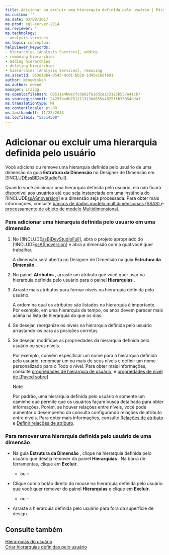 ```yaml
---
title: Adicionar ou excluir uma hierarquia definida pelo usuário | Microsoft Docs
ms.custom: ''
ms.date: 03/09/2017
ms.prod: sql-server-2014
ms.reviewer: ''
ms.technology:
- analysis-services
ms.topic: conceptual
helpviewer_keywords:
- hierarchies [Analysis Services], adding
- removing hierarchies
- adding hierarchies
- deleting hierarchies
- hierarchies [Analysis Services], removing
ms.assetid: 953818b4-9543-4c01-bb20-1d45ec6dfb91
author: minewiskan
ms.author: owend
manager: craigg
ms.openlocfilehash: 08531e4b0ecfcda02fa1dd1e2c3125b557e41cb7
ms.sourcegitcommit: 2429fbcdb751211313bd655a4825ffb33354bda3
ms.translationtype: MT
ms.contentlocale: pt-BR
ms.lasthandoff: 11/28/2018
ms.locfileid: "52514508"
---
```

# <a name="add-or-delete-a-user-defined-hierarchy"></a>Adicionar ou excluir uma hierarquia definida pelo usuário
  Você adiciona ou remove uma hierarquia definida pelo usuário de uma dimensão na guia **Estrutura da Dimensão** no Designer de Dimensão em [!INCLUDE[ssBIDevStudioFull](../../includes/ssbidevstudiofull-md.md)].  
  
 Quando você adicionar uma hierarquia definida pelo usuário, ela não ficará disponível aos usuários até que seja instanciada em uma instância do [!INCLUDE[ssASnoversion](../../includes/ssasnoversion-md.md)] e a dimensão seja processada. Para obter mais informações, consulte [bancos de dados modelo multidimensionais &#40;SSAS&#41; ](multidimensional-model-databases-ssas.md) e [processamento de objeto de modelo Multidimensional](processing-a-multidimensional-model-analysis-services.md).  
  
### <a name="to-add-a-user-defined-hierarchy-to-a-dimension"></a>Para adicionar uma hierarquia definida pelo usuário em uma dimensão  
  
1.  No [!INCLUDE[ssBIDevStudioFull](../../includes/ssbidevstudiofull-md.md)], abra o projeto apropriado do [!INCLUDE[ssASnoversion](../../includes/ssasnoversion-md.md)] e abra a dimensão com a qual você quer trabalhar.  
  
     A dimensão será aberta no Designer de Dimensão na guia **Estrutura da Dimensão** .  
  
2.  No painel **Atributos** , arraste um atributo que você quer usar na hierarquia definida pelo usuário para o painel **Hierarquias** .  
  
3.  Arraste mais atributos para formar níveis na hierarquia definida pelo usuário.  
  
     A ordem na qual os atributos são listados na hierarquia é importante. Por exemplo, em uma hierarquia de tempo, os anos devem parecer mais acima na lista de hierarquia do que os dias.  
  
4.  Se desejar, reorganize os níveis na hierarquia definida pelo usuário arrastando-os para as posições corretas.  
  
5.  Se desejar, modifique as propriedades da hierarquia definida pelo usuário ou seus níveis.  
  
     Por exemplo, convém especificar um nome para a hierarquia definida pelo usuário, renomear um ou mais de seus níveis e definir um nome personalizado para o Todo o nível. Para obter mais informações, consulte [propriedades de hierarquia de usuário](../multidimensional-models-olap-logical-dimension-objects/user-hierarchies-properties.md), e [propriedades de nível de &#91;Paved sobre&#93;](../multidimensional-models-olap-logical-dimension-objects/user-hierarchies-level-properties.md).  
  
    > [!NOTE]  
    >  Por padrão, uma hierarquia definida pelo usuário é somente um caminho que permite que os usuários façam busca detalhada para obter informações. Porém, se houver relações entre níveis, você pode aumentar o desempenho da consulta configurando relações de atributo entre níveis. Para obter mais informações, consulte [Relações de atributo](../multidimensional-models-olap-logical-dimension-objects/attribute-relationships.md) e [Definir relações de atributo](attribute-relationships-define.md).  
  
### <a name="to-remove-a-user-defined-hierarchy-from-a-dimension"></a>Para remover uma hierarquia definida pelo usuário de uma dimensão  
  
-   Na guia **Estrutura da Dimensão** , clique na hierarquia definida pelo usuário que deseja remover do painel **Hierarquias** . Na barra de ferramentas, clique em **Excluir**.  
  
     - ou –  
  
-   Clique com o botão direito do mouse na hierarquia definida pelo usuário que você quer remover do painel **Hierarquias** e clique em **Excluir**.  
  
     - ou –  
  
-   Arraste a hierarquia definida pelo usuário para fora da superfície de design.  
  
## <a name="see-also"></a>Consulte também  
 [Hierarquias do usuário](../multidimensional-models-olap-logical-dimension-objects/user-hierarchies.md)   
 [Criar hierarquias definidas pelo usuário](user-defined-hierarchies-create.md)  
  
  
